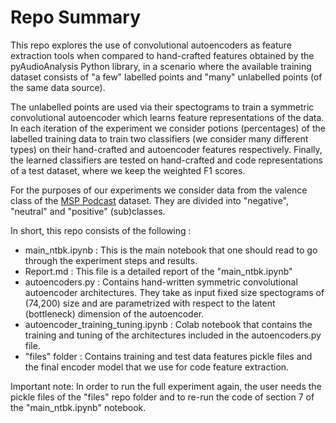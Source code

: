 # Repo Summary

This repo explores the use of convolutional autoencoders as feature extraction tools when compared to hand-crafted features obtained by the pyAudioAnalysis Python library, in a scenario where the available training dataset consists of "a few" labelled points and "many" unlabelled points (of the same data source).

The unlabelled points are used via their spectograms to train a symmetric convolutional autoencoder which learns feature representations of the data. In each iteration of the experiment we consider potions (percentages) of the labelled training data to train two classifiers (we consider many different types) on their hand-crafted and autoencoder features respectively. Finally, the learned classifiers are tested on hand-crafted and code representations of a test dataset, where we keep the weighted F1 scores.

For the purposes of our experiments we consider data from the valence class of the [MSP Podcast](https://ecs.utdallas.edu/research/researchlabs/msp-lab/MSP-Podcast.html) dataset. They are divided into "negative", "neutral" and "positive" (sub)classes.

In short, this repo consists of the following :
- main_ntbk.ipynb : This is the main notebook that one should read to go through the experiment steps and results.
- Report.md : This file is a detailed report of the "main_ntbk.ipynb"
- autoencoders.py : Contains hand-written symmetric convolutional autoencoder architectures. They take as input fixed size spectograms of (74,200) size and are parametrized with respect to the latent (bottleneck) dimension of the autoencoder.  
- autoencoder_training_tuning.ipynb : Colab notebook that contains the training and tuning of the architectures included in the autoencoders.py file.
- "files" folder : Contains training and test data features pickle files and the final encoder model that we use for code feature extraction.

Important note: In order to run the full experiment again, the user needs the pickle files of the "files" repo folder and to re-run the code of section 7 of the "main_ntbk.ipynb" notebook.
